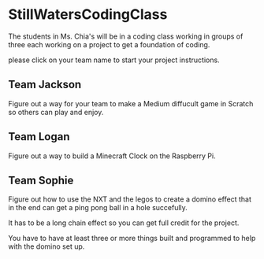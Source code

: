 # StillWatersCodingClass
The students in Ms. Chia's will be in a coding class working in groups of three each working on a project to get a foundation of coding.

please click on your team name to start your project instructions.

## Team Jackson
Figure out a way for your team to make a Medium diffucult game in Scratch so others can play and enjoy.
## Team Logan
Figure out a way to build a Minecraft Clock on the Raspberry Pi.
## Team Sophie
Figure out how to use the NXT and the legos to create a domino effect that in the end can get a ping pong ball in a hole succefully.

It has to be a long chain effect so you can get full credit for the project.

You have to have at least three or more things built and programmed to help with the domino set up.
